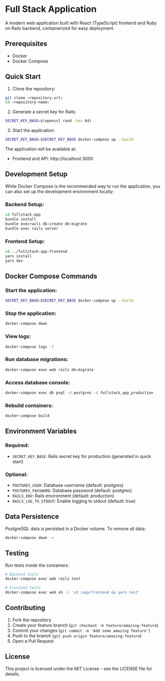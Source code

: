 # Full Stack Application

A modern web application built with React (TypeScript) frontend and Ruby on Rails backend, containerized for easy deployment.

## Prerequisites

- Docker
- Docker Compose

## Quick Start

1. Clone the repository:
```bash
git clone <repository-url>
cd <repository-name>
```

2. Generate a secret key for Rails:
```bash
SECRET_KEY_BASE=$(openssl rand -hex 64)
```

3. Start the application:
```bash
SECRET_KEY_BASE=$SECRET_KEY_BASE docker-compose up --build
```

The application will be available at:
- Frontend and API: http://localhost:3000

## Development Setup

While Docker Compose is the recommended way to run the application, you can also set up the development environment locally:

### Backend Setup:
```bash
cd fullstack-app
bundle install
bundle execrails db:create db:migrate
bundle exec rails server
```

### Frontend Setup:
```bash
cd ../fullstack-app-frontend
yarn install
yarn dev
```

## Docker Compose Commands

### Start the application:
```bash
SECRET_KEY_BASE=$SECRET_KEY_BASE docker-compose up --build
```

### Stop the application:
```bash
docker-compose down
```

### View logs:
```bash
docker-compose logs -f
```

### Run database migrations:
```bash
docker-compose exec web rails db:migrate
```

### Access database console:
```bash
docker-compose exec db psql -U postgres -d fullstack_app_production
```

### Rebuild containers:
```bash
docker-compose build
```

## Environment Variables

### Required:
- `SECRET_KEY_BASE`: Rails secret key for production (generated in quick start)

### Optional:
- `POSTGRES_USER`: Database username (default: postgres)
- `POSTGRES_PASSWORD`: Database password (default: postgres)
- `RAILS_ENV`: Rails environment (default: production)
- `RAILS_LOG_TO_STDOUT`: Enable logging to stdout (default: true)

## Data Persistence

PostgreSQL data is persisted in a Docker volume. To remove all data:
```bash
docker-compose down -v
```

## Testing

Run tests inside the containers:
```bash
# Backend tests
docker-compose exec web rails test

# Frontend tests
docker-compose exec web sh -c 'cd /app/frontend && yarn test'
```

## Contributing

1. Fork the repository
2. Create your feature branch (`git checkout -b feature/amazing-feature`)
3. Commit your changes (`git commit -m 'Add some amazing feature'`)
4. Push to the branch (`git push origin feature/amazing-feature`)
5. Open a Pull Request

## License

This project is licensed under the MIT License - see the LICENSE file for details.
